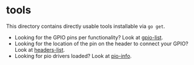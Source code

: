 # tools

This directory contains directly usable tools installable via `go get`.

* Looking for the GPIO pins per functionality? Look at
  [gpio-list](../gpio-list).
* Looking for the location of the pin on the header to connect your GPIO? Look
  at [headers-list](../headers-list).
* Looking for pio drivers loaded? Look at [pio-info](../pio-info).
